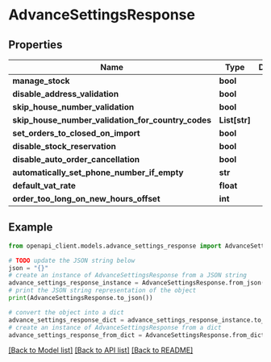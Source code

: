 # AdvanceSettingsResponse


## Properties

Name | Type | Description | Notes
------------ | ------------- | ------------- | -------------
**manage_stock** | **bool** |  | [optional] 
**disable_address_validation** | **bool** |  | [optional] 
**skip_house_number_validation** | **bool** |  | [optional] 
**skip_house_number_validation_for_country_codes** | **List[str]** |  | [optional] 
**set_orders_to_closed_on_import** | **bool** |  | [optional] 
**disable_stock_reservation** | **bool** |  | [optional] 
**disable_auto_order_cancellation** | **bool** |  | [optional] 
**automatically_set_phone_number_if_empty** | **str** |  | [optional] 
**default_vat_rate** | **float** |  | [optional] 
**order_too_long_on_new_hours_offset** | **int** |  | [optional] 

## Example

```python
from openapi_client.models.advance_settings_response import AdvanceSettingsResponse

# TODO update the JSON string below
json = "{}"
# create an instance of AdvanceSettingsResponse from a JSON string
advance_settings_response_instance = AdvanceSettingsResponse.from_json(json)
# print the JSON string representation of the object
print(AdvanceSettingsResponse.to_json())

# convert the object into a dict
advance_settings_response_dict = advance_settings_response_instance.to_dict()
# create an instance of AdvanceSettingsResponse from a dict
advance_settings_response_from_dict = AdvanceSettingsResponse.from_dict(advance_settings_response_dict)
```
[[Back to Model list]](../README.md#documentation-for-models) [[Back to API list]](../README.md#documentation-for-api-endpoints) [[Back to README]](../README.md)


